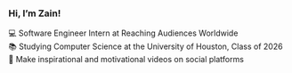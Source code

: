 ### Hi, I’m Zain!

💻 Software Engineer Intern at Reaching Audiences Worldwide <br/>
📚 Studying Computer Science at the University of Houston, Class of 2026 <br/>
📸 Make inspirational and motivational videos on social platforms <br/>
